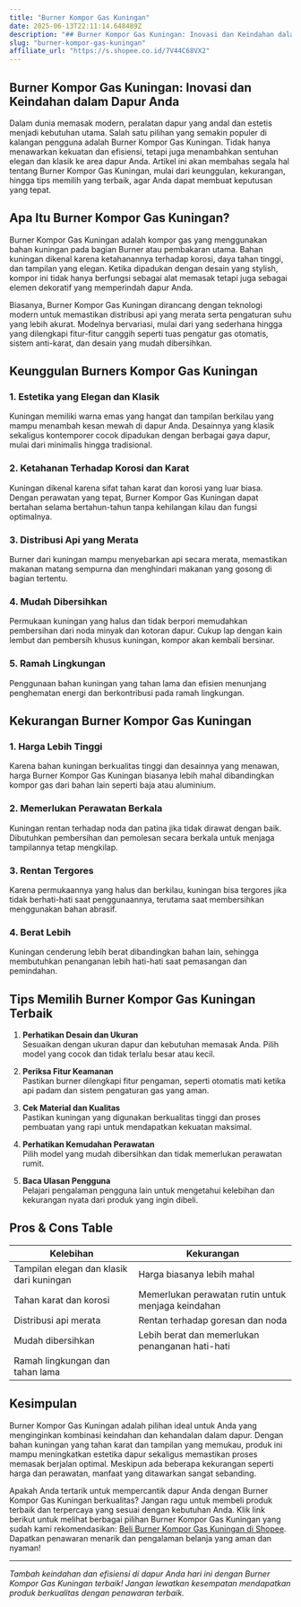```yaml
---
title: "Burner Kompor Gas Kuningan"
date: 2025-06-13T22:11:14.648489Z
description: "## Burner Kompor Gas Kuningan: Inovasi dan Keindahan dalam Dapur Anda..."
slug: "burner-kompor-gas-kuningan"
affiliate_url: "https://s.shopee.co.id/7V44C68VX2"
---
```

## Burner Kompor Gas Kuningan: Inovasi dan Keindahan dalam Dapur Anda

Dalam dunia memasak modern, peralatan dapur yang andal dan estetis menjadi kebutuhan utama. Salah satu pilihan yang semakin populer di kalangan pengguna adalah Burner Kompor Gas Kuningan. Tidak hanya menawarkan kekuatan dan efisiensi, tetapi juga menambahkan sentuhan elegan dan klasik ke area dapur Anda. Artikel ini akan membahas segala hal tentang Burner Kompor Gas Kuningan, mulai dari keunggulan, kekurangan, hingga tips memilih yang terbaik, agar Anda dapat membuat keputusan yang tepat.

## Apa Itu Burner Kompor Gas Kuningan?

Burner Kompor Gas Kuningan adalah kompor gas yang menggunakan bahan kuningan pada bagian Burner atau pembakaran utama. Bahan kuningan dikenal karena ketahanannya terhadap korosi, daya tahan tinggi, dan tampilan yang elegan. Ketika dipadukan dengan desain yang stylish, kompor ini tidak hanya berfungsi sebagai alat memasak tetapi juga sebagai elemen dekoratif yang memperindah dapur Anda.

Biasanya, Burner Kompor Gas Kuningan dirancang dengan teknologi modern untuk memastikan distribusi api yang merata serta pengaturan suhu yang lebih akurat. Modelnya bervariasi, mulai dari yang sederhana hingga yang dilengkapi fitur-fitur canggih seperti tuas pengatur gas otomatis, sistem anti-karat, dan desain yang mudah dibersihkan.

## Keunggulan Burners Kompor Gas Kuningan

### 1. Estetika yang Elegan dan Klasik

Kuningan memiliki warna emas yang hangat dan tampilan berkilau yang mampu menambah kesan mewah di dapur Anda. Desainnya yang klasik sekaligus kontemporer cocok dipadukan dengan berbagai gaya dapur, mulai dari minimalis hingga tradisional.

### 2. Ketahanan Terhadap Korosi dan Karat

Kuningan dikenal karena sifat tahan karat dan korosi yang luar biasa. Dengan perawatan yang tepat, Burner Kompor Gas Kuningan dapat bertahan selama bertahun-tahun tanpa kehilangan kilau dan fungsi optimalnya.

### 3. Distribusi Api yang Merata

Burner dari kuningan mampu menyebarkan api secara merata, memastikan makanan matang sempurna dan menghindari makanan yang gosong di bagian tertentu.

### 4. Mudah Dibersihkan

Permukaan kuningan yang halus dan tidak berpori memudahkan pembersihan dari noda minyak dan kotoran dapur. Cukup lap dengan kain lembut dan pembersih khusus kuningan, kompor akan kembali bersinar.

### 5. Ramah Lingkungan

Penggunaan bahan kuningan yang tahan lama dan efisien menunjang penghematan energi dan berkontribusi pada ramah lingkungan.

## Kekurangan Burner Kompor Gas Kuningan

### 1. Harga Lebih Tinggi

Karena bahan kuningan berkualitas tinggi dan desainnya yang menawan, harga Burner Kompor Gas Kuningan biasanya lebih mahal dibandingkan kompor gas dari bahan lain seperti baja atau aluminium.

### 2. Memerlukan Perawatan Berkala

Kuningan rentan terhadap noda dan patina jika tidak dirawat dengan baik. Dibutuhkan pembersihan dan pemolesan secara berkala untuk menjaga tampilannya tetap mengkilap.

### 3. Rentan Tergores

Karena permukaannya yang halus dan berkilau, kuningan bisa tergores jika tidak berhati-hati saat penggunaannya, terutama saat membersihkan menggunakan bahan abrasif.

### 4. Berat Lebih

Kuningan cenderung lebih berat dibandingkan bahan lain, sehingga membutuhkan penanganan lebih hati-hati saat pemasangan dan pemindahan.

## Tips Memilih Burner Kompor Gas Kuningan Terbaik

1. **Perhatikan Desain dan Ukuran**  
Sesuaikan dengan ukuran dapur dan kebutuhan memasak Anda. Pilih model yang cocok dan tidak terlalu besar atau kecil.

2. **Periksa Fitur Keamanan**  
Pastikan burner dilengkapi fitur pengaman, seperti otomatis mati ketika api padam dan sistem pengaturan gas yang aman.

3. **Cek Material dan Kualitas**  
Pastikan kuningan yang digunakan berkualitas tinggi dan proses pembuatan yang rapi untuk mendapatkan kekuatan maksimal.

4. **Perhatikan Kemudahan Perawatan**  
Pilih model yang mudah dibersihkan dan tidak memerlukan perawatan rumit.

5. **Baca Ulasan Pengguna**  
Pelajari pengalaman pengguna lain untuk mengetahui kelebihan dan kekurangan nyata dari produk yang ingin dibeli.

## Pros & Cons Table

| Kelebihan                                             | Kekurangan                                              |
|--------------------------------------------------------|--------------------------------------------------------|
| Tampilan elegan dan klasik dari kuningan              | Harga biasanya lebih mahal                           |
| Tahan karat dan korosi                                | Memerlukan perawatan rutin untuk menjaga keindahan |
| Distribusi api merata                                 | Rentan terhadap goresan dan noda                     |
| Mudah dibersihkan                                    | Lebih berat dan memerlukan penanganan hati-hati    |
| Ramah lingkungan dan tahan lama                       |                                                    |

## Kesimpulan

Burner Kompor Gas Kuningan adalah pilihan ideal untuk Anda yang menginginkan kombinasi keindahan dan kehandalan dalam dapur. Dengan bahan kuningan yang tahan karat dan tampilan yang memukau, produk ini mampu meningkatkan estetika dapur sekaligus memastikan proses memasak berjalan optimal. Meskipun ada beberapa kekurangan seperti harga dan perawatan, manfaat yang ditawarkan sangat sebanding.

Apakah Anda tertarik untuk mempercantik dapur Anda dengan Burner Kompor Gas Kuningan berkualitas? Jangan ragu untuk membeli produk terbaik dan terpercaya yang sesuai dengan kebutuhan Anda. Klik link berikut untuk melihat berbagai pilihan Burner Kompor Gas Kuningan yang sudah kami rekomendasikan: [Beli Burner Kompor Gas Kuningan di Shopee](https://s.shopee.co.id/7V44C68VX2). Dapatkan penawaran menarik dan pengalaman belanja yang aman dan nyaman!

---

*Tambah keindahan dan efisiensi di dapur Anda hari ini dengan Burner Kompor Gas Kuningan terbaik! Jangan lewatkan kesempatan mendapatkan produk berkualitas dengan penawaran terbaik.*